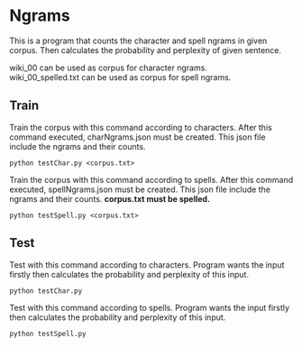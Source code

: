 # Ngrams

This is a program that counts the character and spell ngrams in given corpus. 
Then calculates the probability and perplexity of given sentence.  

wiki_00 can be used as corpus for character ngrams.  
wiki_00_spelled.txt can be used as corpus for spell ngrams.
## Train

Train the corpus with this command according to characters. After this command executed, charNgrams.json must be created. This json file include the ngrams and their counts.
```
python testChar.py <corpus.txt> 
```

Train the corpus with this command according to spells. After this command executed, spellNgrams.json must be created. This json file include the ngrams and their counts. **corpus.txt must be spelled.**
```
python testSpell.py <corpus.txt> 
```


## Test

Test with this command according to characters. Program wants the input firstly then calculates the probability and perplexity of this input.
```
python testChar.py 
```

Test with this command according to spells. Program wants the input firstly then calculates the probability and perplexity of this input.
```
python testSpell.py 
```